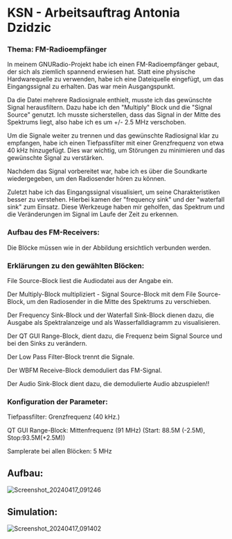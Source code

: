 # KSN - Arbeitsauftrag Antonia Dzidzic

### Thema: FM-Radioempfänger

In meinem GNURadio-Projekt habe ich einen FM-Radioempfänger gebaut, der sich als ziemlich spannend erwiesen hat. Statt eine physische Hardwarequelle zu verwenden, habe ich eine Dateiquelle eingefügt, um das Eingangssignal zu erhalten. Das war mein Ausgangspunkt.

Da die Datei mehrere Radiosignale enthielt, musste ich das gewünschte Signal herausfiltern. Dazu habe ich den "Multiply" Block und die "Signal Source" genutzt. Ich musste sicherstellen, dass das Signal in der Mitte des Spektrums liegt, also habe ich es um +/- 2.5 MHz verschoben.

Um die Signale weiter zu trennen und das gewünschte Radiosignal klar zu empfangen, habe ich einen Tiefpassfilter mit einer Grenzfrequenz von etwa 40 kHz hinzugefügt. Dies war wichtig, um Störungen zu minimieren und das gewünschte Signal zu verstärken.

Nachdem das Signal vorbereitet war, habe ich es über die Soundkarte wiedergegeben, um den Radiosender hören zu können. 

Zuletzt habe ich das Eingangssignal visualisiert, um seine Charakteristiken besser zu verstehen. Hierbei kamen der "frequency sink" und der "waterfall sink" zum Einsatz. Diese Werkzeuge haben mir geholfen, das Spektrum und die Veränderungen im Signal im Laufe der Zeit zu erkennen.

### Aufbau des FM-Receivers:

Die Blöcke müssen wie in der Abbildung ersichtlich verbunden werden.


### Erklärungen zu den gewählten Blöcken:

File Source-Block liest die Audiodatei aus der Angabe ein.

Der Multiply-Block multipliziert - Signal Source-Block mit dem File Source-Block, um den Radiosender in die Mitte des Spektrums zu verschieben.

Der Frequency Sink-Block und der Waterfall Sink-Block dienen dazu, die Ausgabe als Spektralanzeige und als Wasserfalldiagramm zu visualisieren.

Der QT GUI Range-Block, dient dazu, die Frequenz beim Signal Source und bei den Sinks zu verändern.

Der Low Pass Filter-Block trennt die Signale.

Der WBFM Receive-Block demoduliert das FM-Signal.

Der Audio Sink-Block dient dazu, die demodulierte Audio abzuspielen!!

### Konfiguration der Parameter:

Tiefpassfilter: Grenzfrequenz (40 kHz.)

QT GUI Range-Block: Mittenfrequenz (91 MHz) (Start: 88.5M (-2.5M), Stop:93.5M(+2.5M))

Samplerate bei allen Blöcken: 5 MHz

## Aufbau:

![Screenshot_20240417_091246](https://github.com/Antonia1969/KSN/assets/131359444/7cc19bd5-1252-4dfa-bb99-d9844cd815d3)

## Simulation: 

![Screenshot_20240417_091402](https://github.com/Antonia1969/KSN/assets/131359444/dc2b44ab-bbab-4446-95bc-fa7253e6721c)






